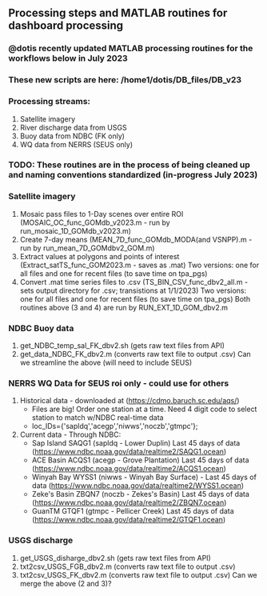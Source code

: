 ## Processing steps and MATLAB routines for dashboard processing

### @dotis recently updated MATLAB processing routines for the workflows below in July 2023
### These new scripts are here: /home1/dotis/DB_files/DB_v23

### Processing streams:
1. Satellite imagery
2. River discharge data from USGS
3. Buoy data from NDBC (FK only)
4. WQ data from NERRS (SEUS only)

### TODO: These routines are in the process of being cleaned up and naming conventions standardized (in-progress July 2023)

### Satellite imagery 
1. Mosaic pass files to 1-Day scenes over entire ROI (MOSAIC_OC_func_GOMdb_v2023.m - run by run_mosaic_1D_GOMdb_v2023.m)
2. Create 7-day means (MEAN_7D_func_GOMdb_MODA(and VSNPP).m - run by run_mean_7D_GOMdbv2_GOM.m)
3. Extract values at polygons and points of interest (Extract_satTS_func_GOM2023.m - saves as .mat)
  Two versions: one for all files and one for recent files (to save time on tpa_pgs)
4. Convert .mat time series files to .csv (TS_BIN_CSV_func_dbv2_all.m - sets output directory for .csv; transistions at 1/1/2023)
  Two versions: one for all files and one for recent files (to save time on tpa_pgs)
  Both routines above (3 and 4) are run by RUN_EXT_1D_GOM_dbv2.m

### NDBC Buoy data
1. get_NDBC_temp_sal_FK_dbv2.sh (gets raw text files from API)
2. get_data_NDBC_FK_dbv2.m (converts raw text file to output .csv)
Can we streamline the above (will need to include SEUS)

### NERRS WQ Data for SEUS roi only - could use for others
1. Historical data - downloaded at (https://cdmo.baruch.sc.edu/aqs/)
   - Files are big! Order one station at a time. Need 4 digit code to select station to match w/NDBC real-time data
   - loc_IDs={'sapldq','acegp','niwws','noczb','gtmpc'};
2. Current data - Through NDBC: 
   - Sap Island SAQG1 (sapldq - Lower Duplin) Last 45 days of data (https://www.ndbc.noaa.gov/data/realtime2/SAQG1.ocean)
   - ACE Basin ACQS1 (acegp - Grove Plantation) Last 45 days of data (https://www.ndbc.noaa.gov/data/realtime2/ACQS1.ocean)
   - Winyah Bay WYSS1 (niwws - Winyah Bay Surface) - Last 45 days of data (https://www.ndbc.noaa.gov/data/realtime2/WYSS1.ocean)
   - Zeke's Basin ZBQN7 (noczb - Zekes's Basin) Last 45 days of data (https://www.ndbc.noaa.gov/data/realtime2/ZBQN7.ocean)
   - GuanTM GTQF1 (gtmpc - Pellicer Creek) Last 45 days of data (https://www.ndbc.noaa.gov/data/realtime2/GTQF1.ocean)




### USGS discharge
1. get_USGS_disharge_dbv2.sh (gets raw text files from API)
2. txt2csv_USGS_FGB_dbv2.m (converts raw text file to output .csv)
3. txt2csv_USGS_FK_dbv2.m (converts raw text file to output .csv)
Can we merge the above (2 and 3)?
